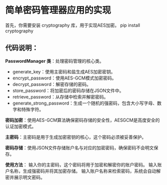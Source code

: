 # 简单密码管理器应用的实现
首先，你需要安装 cryptography 库，用于实现AES加密。
pip install cryptography
## 代码说明：
**PasswordManager 类**：处理密码管理的核心类。

- generate_key：使用主密码和盐生成AES加密密钥。
- encrypt_password：使用AES-GCM模式加密密码。
- decrypt_password：解密存储的密码。
- store_password：将加密后的密码存储在JSON文件中。
- retrieve_password：从存储中检索并解密密码。
- generate_strong_password：生成一个随机的强密码，包含大小写字母、数字和特殊字符。

**密码加密**：使用AES-GCM算法确保密码存储的安全性，AESGCM是高度安全的认证加密模式。

**主密码**：主密码是用于生成加密密钥的核心，这个密码必须被妥善保护。

**密码存储**：使用JSON文件存储账户名与对应的加密密码，确保密码不会明文保存。

**使用方法**：
输入你的主密码，这个密码将用于加密和解密你的账户密码。
输入账户名称，生成强密码并将其加密存储。
输入账户名称来检索密码，系统会自动解密并展示明文密码。
